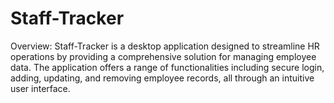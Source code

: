 # Staff-Tracker
Overview: Staff-Tracker is a desktop application designed to streamline HR operations by providing a comprehensive solution for managing employee data. The application offers a range of functionalities including secure login, adding, updating, and removing employee records, all through an intuitive user interface.
